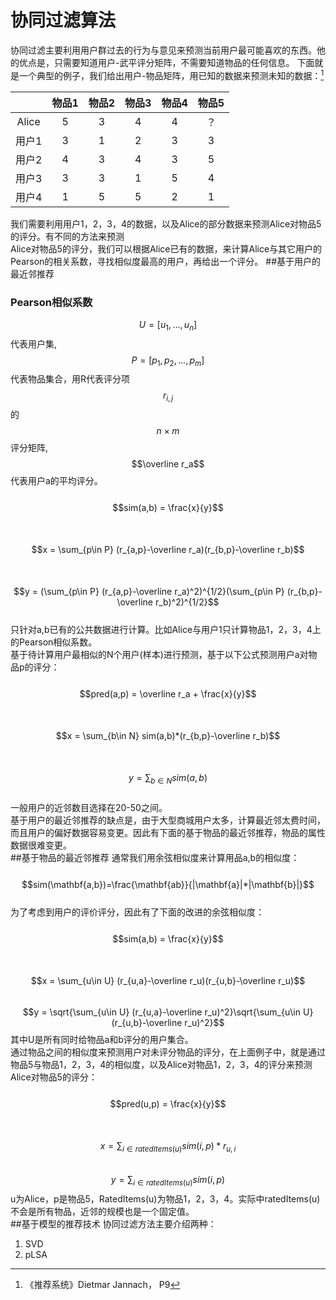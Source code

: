 # 协同过滤算法

协同过滤主要利用用户群过去的行为与意见来预测当前用户最可能喜欢的东西。他的优点是，只需要知道用户-武平评分矩阵，不需要知道物品的任何信息。  下面就是一个典型的例子，我们给出用户-物品矩阵，用已知的数据来预测未知的数据：[^1]

|  | 物品1 | 物品2 | 物品3 | 物品4 | 物品5 |
| :---: | :---: | :---: | :---: | :---: | :---: |
| Alice | 5 | 3 | 4 | 4 | ？ |
| 用户1 | 3 | 1 | 2 | 3 | 3 |
| 用户2 | 4 | 3 | 4 | 3 | 5 |
| 用户3 | 3 | 3 | 1 | 5 | 4 |
| 用户4 | 1 | 5 | 5 | 2 | 1 |

我们需要利用用户1，2，3，4的数据，以及Alice的部分数据来预测Alice对物品5的评分。有不同的方法来预测  
Alice对物品5的评分，我们可以根据Alice已有的数据，来计算Alice与其它用户的Pearson的相关系数，寻找相似度最高的用户，再给出一个评分。
##基于用户的最近邻推荐
### Pearson相似系数
$$U=[u_1,...,u_n]$$代表用户集,$$P=[p_1,p_2,...,p_m]$$代表物品集合，用R代表评分项$$r_{i,j}$$的$$n\times m$$评分矩阵,$$\overline r_a$$代表用户a的平均评分。  
&emsp;&emsp;$$sim(a,b) = \frac{x}{y}$$    
&emsp;&emsp;$$x = \sum_{p\in P} (r_{a,p}-\overline r_a)(r_{b,p}-\overline r_b)$$   
&emsp;&emsp;$$y = (\sum_{p\in P} (r_{a,p}-\overline r_a)^2)^{1/2}(\sum_{p\in P} (r_{b,p}-\overline r_b)^2)^{1/2}$$   
只针对a,b已有的公共数据进行计算。比如Alice与用户1只计算物品1，2，3，4上的Pearson相似系数。  
基于待计算用户最相似的N个用户\(样本\)进行预测，基于以下公式预测用户a对物品p的评分：  
&emsp;&emsp;$$pred(a,p) = \overline r_a + \frac{x}{y}$$  
&emsp;&emsp;$$x =  \sum_{b\in N} sim(a,b)*(r_{b,p}-\overline r_b)$$   
&emsp;&emsp;$$y =  \sum_{b\in N} sim(a,b)$$   
一般用户的近邻数目选择在20-50之间。  
基于用户的最近邻推荐的缺点是，由于大型商城用户太多，计算最近邻太费时间，而且用户的偏好数据容易变更。因此有下面的基于物品的最近邻推荐，物品的属性数据很难变更。    
##基于物品的最近邻推荐
通常我们用余弦相似度来计算用品a,b的相似度：  
&emsp;&emsp;$$sim(\mathbf{a,b})=\frac{\mathbf{ab}}{|\mathbf{a}|*|\mathbf{b}|}$$  
为了考虑到用户的评价评分，因此有了下面的改进的余弦相似度：     
&emsp;&emsp;$$sim(a,b) = \frac{x}{y}$$    
&emsp;&emsp;$$x = \sum_{u\in U} (r_{u,a}-\overline r_u)(r_{u,b}-\overline r_u)$$
&emsp;&emsp;$$y = \sqrt{\sum_{u\in U} (r_{u,a}-\overline r_u)^2}\sqrt{\sum_{u\in U} (r_{u,b}-\overline r_u)^2}$$
其中U是所有同时给物品a和b评分的用户集合。  
通过物品之间的相似度来预测用户对未评分物品的评分，在上面例子中，就是通过物品5与物品1，2，3，4的相似度，以及Alice对物品1，2，3，4的评分来预测Alice对物品5的评分：  
&emsp;&emsp;$$pred(u,p) = \frac{x}{y}$$    
&emsp;&emsp;$$x = \sum_{i\in ratedItems(u)} sim(i,p)*r_{u,i}$$
&emsp;&emsp;$$y = \sum_{i\in ratedItems(u)} sim(i,p)$$
u为Alice，p是物品5，RatedItems(u)为物品1，2，3，4。实际中ratedItems(u)不会是所有物品，近邻的规模也是一个固定值。  
##基于模型的推荐技术
协同过滤方法主要介绍两种：  
1. SVD  
2. pLSA

[^1]: 《推荐系统》Dietmar Jannach， P9

